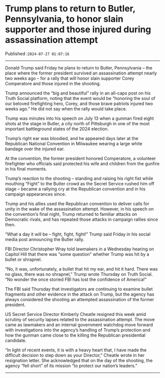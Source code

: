 # Trump plans to return to Butler, Pennsylvania, to honor slain supporter and those injured during assassination attempt

Published :`2024-07-27 01:07:16`

---

Donald Trump said Friday he plans to return to Butler, Pennsylvania – the place where the former president survived an assassination attempt nearly two weeks ago – for a rally that will honor slain supporter Corey Comperatore and those injured in the shooting.

Trump announced the “big and beautiful” rally in an all-caps post on his Truth Social platform, noting that the event would be “honoring the soul of our beloved firefighting hero, Corey, and those brave patriots injured two weeks ago.” He did not say when the rally would take place.

Trump was minutes into his speech on July 13 when a gunman fired eight shots at the stage in Butler, a city north of Pittsburgh in one of the most important battleground states of the 2024 election.

Trump’s right ear was bloodied, and he appeared days later at the Republican National Convention in Milwaukee wearing a large white bandage over the injured ear.

At the convention, the former president honored Comperatore, a volunteer firefighter who officials said protected his wife and children from the gunfire in his final moments.

Trump’s reaction to the shooting – standing and raising his right fist while mouthing “Fight” to the Butler crowd as the Secret Service rushed him off stage – became a rallying cry at the Republican convention and in his campaign appearances since.

Trump and his allies used the Republican convention to deliver calls for unity in the wake of the assassination attempt. However, in his speech on the convention’s final night, Trump returned to familiar attacks on Democratic rivals, and has repeated those attacks in campaign rallies since then.

“What a day it will be – fight, fight, fight!” Trump said Friday in his social media post announcing the Butler rally.

FBI Director Christopher Wray told lawmakers in a Wednesday hearing on Capitol Hill that there was “some question” whether Trump was hit by a bullet or shrapnel.

“No, it was, unfortunately, a bullet that hit my ear, and hit it hard. There was no glass, there was no shrapnel,” Trump wrote Thursday on Truth Social. “No wonder the once storied FBI has lost the confidence of America!”

The FBI said Thursday that investigators are continuing to examine bullet fragments and other evidence in the attack on Trump, but the agency has always considered the shooting an attempted assassination of the former president.

US Secret Service Director Kimberly Cheatle resigned this week amid scrutiny of security lapses related to the assassination attempt. The move came as lawmakers and an internal government watchdog move forward with investigations into the agency’s handling of Trump’s protection and how the gunman came close to the killing the Republican presidential candidate.

“In light of recent events, it is with a heavy heart that, I have made the difficult decision to step down as your Director,” Cheatle wrote in her resignation letter. She acknowledged that on the day of the shooting, the agency “fell short” of its mission “to protect our nation’s leaders.”

---

